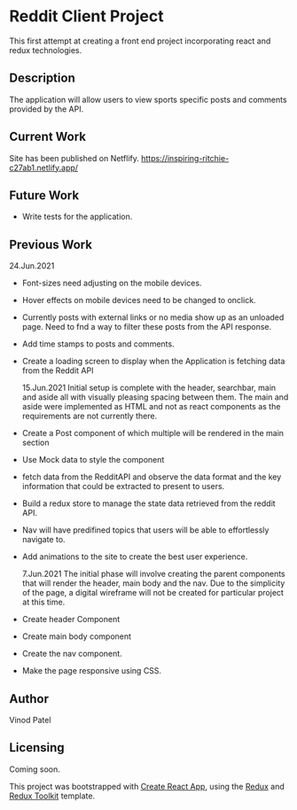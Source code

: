# Reddit Client Project

This first attempt at creating a front end project incorporating react and redux technologies.

## Description

The application will allow users to view sports specific posts and comments provided by the API.

## Current Work

Site has been published on Netflify. https://inspiring-ritchie-c27ab1.netlify.app/

## Future Work

- Write tests for the application.

## Previous Work

24.Jun.2021

- Font-sizes need adjusting on the mobile devices.
- Hover effects on mobile devices need to be changed to onclick.
- Currently posts with external links or no media show up as an unloaded page. Need to fnd a way to filter these posts from
  the API response.
- Add time stamps to posts and comments.
- Create a loading screen to display when the Application is fetching data from the Reddit API

  15.Jun.2021
  Initial setup is complete with the header, searchbar, main and aside all with visually pleasing spacing between them.
  The main and aside were implemented as HTML and not as react components as the requirements are not currently there.

- Create a Post component of which multiple will be rendered in the main section
- Use Mock data to style the component
- fetch data from the RedditAPI and observe the data format and the key information that could be extracted to present to users.
- Build a redux store to manage the state data retrieved from the reddit API.
- Nav will have predifined topics that users will be able to effortlessly navigate to.
- Add animations to the site to create the best user experience.

  7.Jun.2021
  The initial phase will involve creating the parent components that will render the header, main body and the nav.
  Due to the simplicity of the page, a digital wireframe will not be created for particular project at this time.

- Create header Component
- Create main body component
- Create the nav component.
- Make the page responsive using CSS.

## Author

Vinod Patel

## Licensing

Coming soon.

This project was bootstrapped with [Create React App](https://github.com/facebook/create-react-app), using the [Redux](https://redux.js.org/) and [Redux Toolkit](https://redux-toolkit.js.org/) template.
